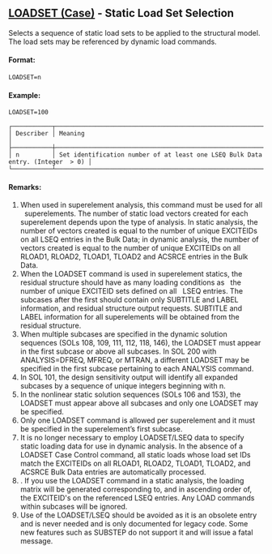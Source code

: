 ## [LOADSET (Case)](https://help.hexagonmi.com/bundle/MSC_Nastran_2022.4/page/Nastran_Combined_Book/qrg/casecontrol4a/TOC.LOADSET.Case.xhtml) - Static Load Set Selection

Selects a sequence of static load sets to be applied to the structural model. The load sets may be referenced by dynamic load commands.

#### Format:

```nastran
LOADSET=n
```

#### Example:

```nastran
LOADSET=100
```

```text
┌───────────┬────────────────────────────────────────────────────────────────────────────────┐
│ Describer │ Meaning                                                                        │
├───────────┼────────────────────────────────────────────────────────────────────────────────┤
│ n         │ Set identification number of at least one LSEQ Bulk Data entry. (Integer  > 0) │
└───────────┴────────────────────────────────────────────────────────────────────────────────┘
```

#### Remarks:

1. When used in superelement analysis, this command must be used for all   superelements. The number of static load vectors created for each superelement depends upon the type of analysis. In static analysis, the number of vectors created is equal to the number of unique EXCITEIDs on all LSEQ entries in the Bulk Data; in dynamic analysis, the number of vectors created is equal to the number of unique EXCITEIDs on all RLOAD1, RLOAD2, TLOAD1, TLOAD2 and ACSRCE entries in the Bulk Data.
2. When the LOADSET command is used in superelement statics, the residual structure should have as many loading conditions as   the number of unique EXCITEID sets defined on all   LSEQ entries. The subcases after the first should contain only SUBTITLE and LABEL information, and residual structure output requests. SUBTITLE and LABEL information for all superelements will be obtained from the residual structure.
3. When multiple subcases are specified in the dynamic solution sequences (SOLs 108, 109, 111, 112, 118, 146), the LOADSET must appear in the first subcase or above all subcases. In SOL 200 with ANALYSIS=DFREQ, MFREQ, or MTRAN, a different LOADSET may be specified in the first subcase pertaining to each ANALYSIS command.
4. In SOL 101, the design sensitivity output will identify all expanded subcases by a sequence of unique integers beginning with n.
5. In the nonlinear static solution sequences (SOLs 106 and 153), the LOADSET must appear above all subcases and only one LOADSET may be specified.
6. Only one LOADSET command is allowed per superelement and it must be specified in the superelement’s first subcase.
7. It is no longer necessary to employ LOADSET/LSEQ data to specify static loading data for use in dynamic analysis. In the absence of a LOADSET Case Control command, all static loads whose load set IDs match the EXCITEIDs on all RLOAD1, RLOAD2, TLOAD1, TLOAD2, and ACSRCE Bulk Data entries are automatically processed.
8. . If you use the LOADSET command in a static analysis, the loading matrix will be generated corresponding to, and in ascending order of, the EXCITEID's on the referenced LSEQ entries. Any LOAD commands within subcases will be ignored.
9. Use of the LOADSET/LSEQ should be avoided as it is an obsolete entry and is never needed and is only documented for legacy code. Some new features such as SUBSTEP do not support it and will issue a fatal message.
